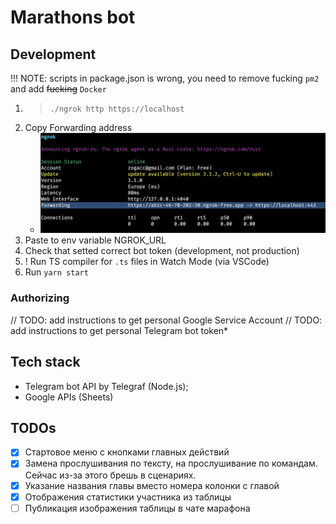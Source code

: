 # Marathons bot

## Development

!!! NOTE: scripts in package.json is wrong, you need to remove fucking `pm2` and add ~~fucking~~ `Docker`

1. > `./ngrok http https://localhost`
2. Copy Forwarding address
   - ![](2023-04-15-15-31-19.png)
3. Paste to env variable NGROK_URL
4. Check that setted correct bot token (development, not production)
5. ! Run TS compiler for `.ts` files in Watch Mode (via VSCode)
6. Run `yarn start`

### Authorizing

// TODO: add instructions to get personal Google Service Account
// TODO: add instructions to get personal Telegram bot token*


## Tech stack

- Telegram bot API by Telegraf (Node.js);
- Google APIs (Sheets)

## TODOs

- [x] Стартовое меню с кнопками главных действий
- [x] Замена прослушивания по тексту, на прослушивание по командам. Сейчас из-за этого брешь в сценариях.
- [x] Указание названия главы вместо номера колонки с главой
- [x] Отображения статистики участника из таблицы
- [ ] Публикация изображения таблицы в чате марафона
